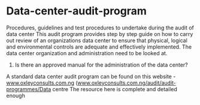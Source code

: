 # Data-center-audit-program
Procedures, guidelines and test procedures to undertake during the audit of data center
This audit program provides step by step guide on how to carry out review of an organizations data center to ensure that physical, logical and environmental controls are adequate and effectively implemented.
The data center organization and administration need to be looked at.
1. Is there an approved manual for the administration of the data center?




A standard data center audit program can be found on this website - www.oxleyconsults.com.ng (www.oxleyconsults.com.ng/audit/audit-programmes/Data centre
The resource here is complete and detailed enough
